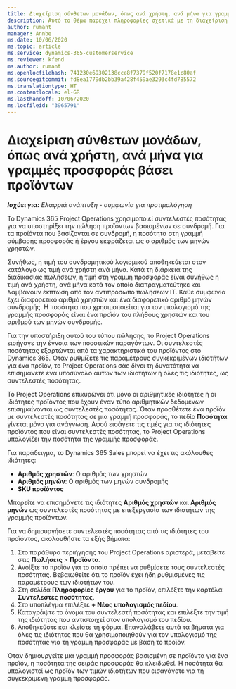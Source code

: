 ```yaml
---
title: Διαχείριση σύνθετων μονάδων, όπως ανά χρήστη, ανά μήνα για γραμμές προσφοράς βάσει προϊόντων
description: Αυτό το θέμα παρέχει πληροφορίες σχετικά με τη διαχείριση σύνθετων μονάδων για γραμμές προσφοράς βάσει προϊόντων.
author: rumant
manager: Annbe
ms.date: 10/06/2020
ms.topic: article
ms.service: dynamics-365-customerservice
ms.reviewer: kfend
ms.author: rumant
ms.openlocfilehash: 741230e69302138cce8f7379f520f7178e1c80af
ms.sourcegitcommit: fd8ea1779db2bb39a428f459ae3293c4fd785572
ms.translationtype: HT
ms.contentlocale: el-GR
ms.lasthandoff: 10/06/2020
ms.locfileid: "3965791"
---
```

# <a name="managing-complex-units-such-as-per-user-per-month-for-product-based-quote-lines"></a>Διαχείριση σύνθετων μονάδων, όπως ανά χρήστη, ανά μήνα για γραμμές προσφοράς βάσει προϊόντων

_**Ισχύει για:** Ελαφριά ανάπτυξη - συμφωνία για προτιμολόγηση_

Το Dynamics 365 Project Operations χρησιμοποιεί συντελεστές ποσότητας για να υποστηρίξει την πώληση προϊόντων βασισμένων σε συνδρομή. Για τα προϊόντα που βασίζονται σε συνδρομή, η ποσότητα στη γραμμή σύμβασης προσφοράς ή έργου εκφράζεται ως ο αριθμός των μηνών χρηστών.

Συνήθως, η τιμή του συνδρομητικού λογισμικού αποθηκεύεται στον κατάλογο ως τιμή ανά χρήστη ανά μήνα. Κατά τη διάρκεια της διαδικασίας πωλήσεων, η τιμή στη γραμμή προσφοράς είναι συνήθως η τιμή ανά χρήστη, ανά μήνα κατά τον οποίο διαπραγματεύτηκε και λαμβάνουν έκπτωση από τον αντιπρόσωπο πωλήσεων IT. Κάθε συμφωνία έχει διαφορετικό αριθμό χρηστών και ένα διαφορετικό αριθμό μηνών συνδρομής. Η ποσότητα που χρησιμοποιείται για τον υπολογισμό της γραμμής προσφοράς είναι ένα προϊόν του πλήθους χρηστών και του αριθμού των μηνών συνδρομής.

Για την υποστήριξη αυτού του τύπου πώλησης, το Project Operations εισήγαγε την έννοια των ποσοτικών παραγόντων. Οι συντελεστές ποσότητας εξαρτώνται από τα χαρακτηριστικά του προϊόντος στο Dynamics 365. Όταν ρυθμίζετε τις παραμέτρους συγκεκριμένων ιδιοτήτων για ένα προϊόν, το Project Operations σάς δίνει τη δυνατότητα να επισημάνετε ένα υποσύνολο αυτών των ιδιοτήτων ή όλες τις ιδιότητες, ως συντελεστές ποσότητας.

Το Project Operations επικυρώνει ότι μόνο οι αριθμητικές ιδιότητες ή οι ιδιότητες προϊόντος που έχουν έναν τύπο αριθμητικών δεδομένων επισημαίνονται ως συντελεστές ποσότητας. Όταν προσθέτετε ένα προϊόν με συντελεστές ποσότητας σε μια γραμμή προσφοράς, το πεδίο **Ποσότητα** γίνεται μόνο για ανάγνωση. Αφού εισάγετε τις τιμές για τις ιδιότητες προϊόντος που είναι συντελεστές ποσότητας, το Project Operations υπολογίζει την ποσότητα της γραμμής προσφοράς.

Για παράδειγμα, το Dynamics 365 Sales μπορεί να έχει τις ακόλουθες ιδιότητες:

- **Αριθμός χρηστών**: Ο αριθμός των χρηστών
- **Αριθμός μηνών**: Ο αριθμός των μηνών συνδρομής
- **SKU προϊόντος**

Μπορείτε να επισημάνετε τις ιδιότητες **Αριθμός χρηστών** και **Αριθμός μηνών** ως συντελεστές ποσότητας με επεξεργασία των ιδιοτήτων της γραμμής προϊόντων.

Για να δημιουργήσετε συντελεστές ποσότητας από τις ιδιότητες του προϊόντος, ακολουθήστε τα εξής βήματα:

1. Στο παράθυρο περιήγησης του Project Operations αριστερά, μεταβείτε στις **Πωλήσεις** > **Προϊόντα**.
2. Ανοίξτε το προϊόν για το οποίο πρέπει να ρυθμίσετε τους συντελεστές ποσότητας. Βεβαιωθείτε ότι το προϊόν έχει ήδη ρυθμισμένες τις παραμέτρους των ιδιοτήτων του.
3. Στη σελίδα **Πληροφορίες έργου** για το προϊόν, επιλέξτε την καρτέλα **Συντελεστές ποσότητας**.
4. Στο υποπλέγμα επιλέξτε **+ Νέος υπολογισμός πεδίου**.
5. Καταγράψτε το όνομα του συντελεστή ποσότητας και επιλέξτε την τιμή της ιδιότητας που αντιστοιχεί στον υπολογισμό του πεδίου.
6. Αποθηκεύστε και κλείστε τη φόρμα. Επαναλάβετε αυτά τα βήματα για όλες τις ιδιότητες που θα χρησιμοποιηθούν για τον υπολογισμό της ποσότητας για τη γραμμή προσφοράς με βάση το προϊόν.

Όταν δημιουργείτε μια γραμμή προσφοράς βασισμένη σε προϊόντα για ένα προϊόν, η ποσότητα της σειράς προσφοράς θα κλειδωθεί. Η ποσότητα θα υπολογιστεί ως προϊόν των τιμών ιδιοτήτων που εισαγάγετε για τη συγκεκριμένη γραμμή προσφοράς.
